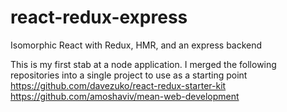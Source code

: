 # react-redux-express
Isomorphic React with Redux, HMR, and an express backend

This is my first stab at a node application.
I merged the following repositories into a single project to use as a starting point
https://github.com/davezuko/react-redux-starter-kit
https://github.com/amoshaviv/mean-web-development
